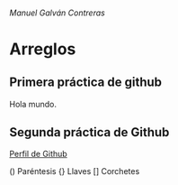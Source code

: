 ###### Manuel Galván Contreras
# Arreglos

## Primera práctica de github

Hola mundo.
## Segunda práctica de Github
[Perfil de Github](https://github.com/ManuelGalvanContreras)

() Paréntesis
{} Llaves
[] Corchetes
